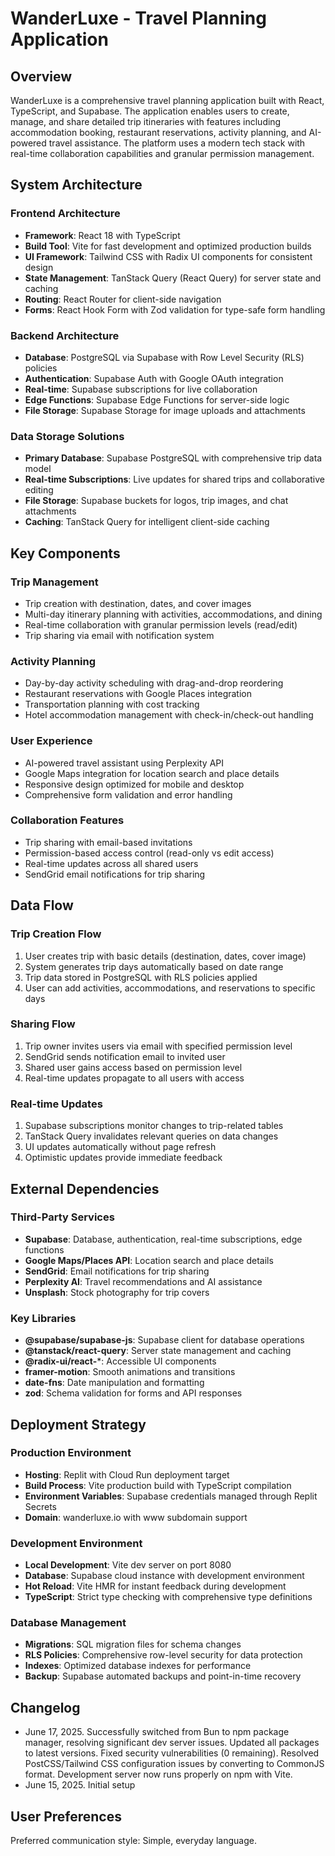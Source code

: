 # WanderLuxe - Travel Planning Application

## Overview

WanderLuxe is a comprehensive travel planning application built with React, TypeScript, and Supabase. The application enables users to create, manage, and share detailed trip itineraries with features including accommodation booking, restaurant reservations, activity planning, and AI-powered travel assistance. The platform uses a modern tech stack with real-time collaboration capabilities and granular permission management.

## System Architecture

### Frontend Architecture
- **Framework**: React 18 with TypeScript
- **Build Tool**: Vite for fast development and optimized production builds
- **UI Framework**: Tailwind CSS with Radix UI components for consistent design
- **State Management**: TanStack Query (React Query) for server state and caching
- **Routing**: React Router for client-side navigation
- **Forms**: React Hook Form with Zod validation for type-safe form handling

### Backend Architecture
- **Database**: PostgreSQL via Supabase with Row Level Security (RLS) policies
- **Authentication**: Supabase Auth with Google OAuth integration
- **Real-time**: Supabase subscriptions for live collaboration
- **Edge Functions**: Supabase Edge Functions for server-side logic
- **File Storage**: Supabase Storage for image uploads and attachments

### Data Storage Solutions
- **Primary Database**: Supabase PostgreSQL with comprehensive trip data model
- **Real-time Subscriptions**: Live updates for shared trips and collaborative editing
- **File Storage**: Supabase buckets for logos, trip images, and chat attachments
- **Caching**: TanStack Query for intelligent client-side caching

## Key Components

### Trip Management
- Trip creation with destination, dates, and cover images
- Multi-day itinerary planning with activities, accommodations, and dining
- Real-time collaboration with granular permission levels (read/edit)
- Trip sharing via email with notification system

### Activity Planning
- Day-by-day activity scheduling with drag-and-drop reordering
- Restaurant reservations with Google Places integration
- Transportation planning with cost tracking
- Hotel accommodation management with check-in/check-out handling

### User Experience
- AI-powered travel assistant using Perplexity API
- Google Maps integration for location search and place details
- Responsive design optimized for mobile and desktop
- Comprehensive form validation and error handling

### Collaboration Features
- Trip sharing with email-based invitations
- Permission-based access control (read-only vs edit access)
- Real-time updates across all shared users
- SendGrid email notifications for trip sharing

## Data Flow

### Trip Creation Flow
1. User creates trip with basic details (destination, dates, cover image)
2. System generates trip days automatically based on date range
3. Trip data stored in PostgreSQL with RLS policies applied
4. User can add activities, accommodations, and reservations to specific days

### Sharing Flow
1. Trip owner invites users via email with specified permission level
2. SendGrid sends notification email to invited user
3. Shared user gains access based on permission level
4. Real-time updates propagate to all users with access

### Real-time Updates
1. Supabase subscriptions monitor changes to trip-related tables
2. TanStack Query invalidates relevant queries on data changes
3. UI updates automatically without page refresh
4. Optimistic updates provide immediate feedback

## External Dependencies

### Third-Party Services
- **Supabase**: Database, authentication, real-time subscriptions, edge functions
- **Google Maps/Places API**: Location search and place details
- **SendGrid**: Email notifications for trip sharing
- **Perplexity AI**: Travel recommendations and AI assistance
- **Unsplash**: Stock photography for trip covers

### Key Libraries
- **@supabase/supabase-js**: Supabase client for database operations
- **@tanstack/react-query**: Server state management and caching
- **@radix-ui/react-***: Accessible UI components
- **framer-motion**: Smooth animations and transitions
- **date-fns**: Date manipulation and formatting
- **zod**: Schema validation for forms and API responses

## Deployment Strategy

### Production Environment
- **Hosting**: Replit with Cloud Run deployment target
- **Build Process**: Vite production build with TypeScript compilation
- **Environment Variables**: Supabase credentials managed through Replit Secrets
- **Domain**: wanderluxe.io with www subdomain support

### Development Environment
- **Local Development**: Vite dev server on port 8080
- **Database**: Supabase cloud instance with development environment
- **Hot Reload**: Vite HMR for instant feedback during development
- **TypeScript**: Strict type checking with comprehensive type definitions

### Database Management
- **Migrations**: SQL migration files for schema changes
- **RLS Policies**: Comprehensive row-level security for data protection
- **Indexes**: Optimized database indexes for performance
- **Backup**: Supabase automated backups and point-in-time recovery

## Changelog
- June 17, 2025. Successfully switched from Bun to npm package manager, resolving significant dev server issues. Updated all packages to latest versions. Fixed security vulnerabilities (0 remaining). Resolved PostCSS/Tailwind CSS configuration issues by converting to CommonJS format. Development server now runs properly on npm with Vite.
- June 15, 2025. Initial setup

## User Preferences

Preferred communication style: Simple, everyday language.